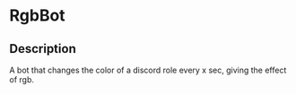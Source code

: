 # RgbBot

## Description
A bot that changes the color of a discord role every x sec, giving the effect of rgb.